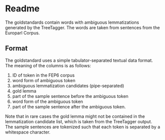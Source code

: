 # Readme
The goldstandards contain words with ambiguous lemmatizations generated by the TreeTagger. The words are taken from sentences from the Europarl Corpus.

## Format
The goldstandard uses a simple tabulator-separated textual data format. The meaning of the columns is as follows:

 1. ID of token in the FEP6 corpus
 2. word form of ambiguous token
 3. ambiguous lemmatization candidates (pipe-separated)
 4. gold lemma 
 5. part of the sample sentence before the ambiguous token
 6. word form of the ambiguous token
 7. part of the sample sentence after the ambiguous token.

Note that in rare cases the gold lemma might not be contained in the lemmatization candidate list, which is taken from the TreeTagger output. 
The sample sentences are tokenized such that each token is separated by a whitespace character.